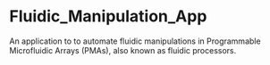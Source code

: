 # Fluidic_Manipulation_App
An application to to automate fluidic manipulations in Programmable Microfluidic Arrays (PMAs), also known as fluidic processors.
